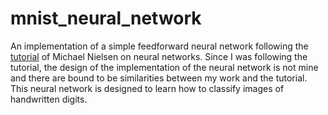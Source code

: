 # mnist_neural_network
An implementation of a simple feedforward neural network following the [tutorial](http://neuralnetworksanddeeplearning.com/) of Michael Nielsen on neural networks. Since I was following the tutorial, the design of the implementation of the neural network is not mine and there are bound to be similarities between my work and the tutorial. This neural network is designed to learn how to classify images of handwritten digits.
